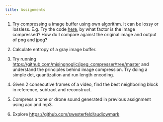 ```yaml
---
title: Assignments
---
```


1. Try compressing a image buffer using own algorithm. It can be lossy or lossless.
E.g. Try the code [here](./vq_compression.py), by what factor is the image compressed?
How do I compare against the original image and output of png and jpeg? 

2. Calculate entropy of a gray image buffer. 

3. Try running https://github.com/misingnoglic/jpeg_compresser/tree/master and understand the
principles behind image compression. Try doing a simple dct, quantization and run length encoding.

4. Given 2 consecutive frames of a video, find the best neighboring block in reference, subtract and reconstruct.

5. Compress a tone or drone sound generated in previous assignment using aac and mp3. 

6. Explore https://github.com/swesterfeld/audiowmark

